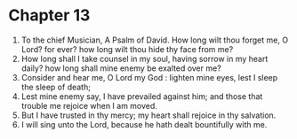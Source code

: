 # Chapter 13

1. To the chief Musician, A Psalm of David. How long wilt thou forget me, O Lord? for ever? how long wilt thou hide thy face from me?
2. How long shall I take counsel in my soul, having sorrow in my heart daily? how long shall mine enemy be exalted over me?
3. Consider and hear me, O Lord my God : lighten mine eyes, lest I sleep the sleep of death;
4. Lest mine enemy say, I have prevailed against him; and those that trouble me rejoice when I am moved.
5. But I have trusted in thy mercy; my heart shall rejoice in thy salvation.
6. I will sing unto the Lord, because he hath dealt bountifully with me.

